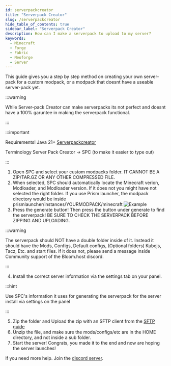 ```yaml
---
id: serverpackcreator
title: "Serverpack Creator"
slug: /serverpackcreator
hide_table_of_contents: true
sidebar_label: "Serverpack Creator"
description: How can I make a serverpack to upload to my server?
keywords:
  - Minecraft
  - Forge
  - Fabric
  - Neoforge
  - Server
---
```

This guide gives you a step by step method on creating your own server-pack for a custom modpack, or a modpack that doesnt have a useable server-pack yet.

:::warning

While Server-pack Creator can make serverpacks its not perfect and doesnt have a 100% garuntee in making the serverpack functional.

:::

:::important

Requirements!
Java 21+
[Serverpackcreator](https://github.com/Griefed/ServerPackCreator/releases)

Terminology
Server Pack Creator -> SPC (to make it easier to type out)

:::

1. Open SPC and select your custom modpacks folder. IT CANNOT BE A ZIP/TAR.GZ OR ANY OTHER COMPRESSED FILE.
2. When selected, SPC should automatically locate the Minecraft verion, Modloader, and Modloader version. If it does not you might have not selected the right folder. If you use Prism launcher, the modpack directory would be inside prismlauncher/instances/YOURMODPACK/minecraft
   ![Example]([/running_a_server/SPC/spc.png)
3. Press the generate button! Then press the button under generate to find the serverpack! BE SURE TO CHECK THE SERVERPACK BEFORE ZIPPING AND UPLOADING.

:::warning

The serverpack should NOT have a double folder inside of it. Instead it should have the Mods, Configs, Default configs, (Optional folders) Kubejs, Tacz, Etc. and start files. If it does not, please send a message inside Community support of the Bloom.host discord.

:::

4. Install the correct server information via the settings tab on your panel. 

:::hint

Use SPC's information it uses for generating the serverpack for the server install via settings on the panel

:::

5. Zip the folder and Upload the zip with an SFTP client from the [SFTP guide](https://docs.bloom.host/sftp/)
6. Unzip the file, and make sure the mods/configs/etc are in the HOME directory, and not inside a sub folder. 
7. Start the server! Congrats, you made it to the end and now are hoping the server launches!

If you need more help. Join the [discord server](https://discord.gg/bloom).
